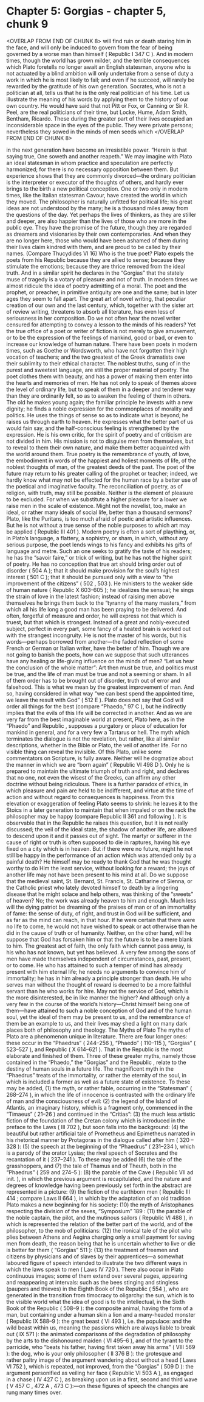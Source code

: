 # Chapter 5: Gorgias - chapter 5, chunk 9

<OVERLAP FROM END OF CHUNK 8>
will find ruin or death staring him in the face, and will only be induced to govern from the fear of being governed by a worse man than himself ( Republic I 347 C ). And in modern times, though the world has grown milder, and the terrible consequences which Plato foretells no longer await an English statesman, anyone who is not actuated by a blind ambition will only undertake from a sense of duty a work in which he is most likely to fail; and even if he succeed, will rarely be rewarded by the gratitude of his own generation. Socrates, who is not a politician at all, tells us that he is the only real politician of his time. Let us illustrate the meaning of his words by applying them to the history of our own country. He would have said that not Pitt or Fox, or Canning or Sir R. Peel, are the real politicians of their time, but Locke, Hume, Adam Smith, Bentham, Ricardo. These during the greater part of their lives occupied an inconsiderable space in the eyes of the public. They were private persons; nevertheless they sowed in the minds of men seeds which
</OVERLAP FROM END OF CHUNK 8>

in the next generation have become an irresistible power. “Herein is that saying true, One soweth and another reapeth.” We may imagine with Plato an ideal statesman in whom practice and speculation are perfectly harmonized; for there is no necessary opposition between them. But experience shows that they are commonly divorced⁠—the ordinary politician is the interpreter or executor of the thoughts of others, and hardly ever brings to the birth a new political conception. One or two only in modern times, like the Italian statesman Cavour, have created the world in which they moved. The philosopher is naturally unfitted for political life; his great ideas are not understood by the many; he is a thousand miles away from the questions of the day. Yet perhaps the lives of thinkers, as they are stiller and deeper, are also happier than the lives of those who are more in the public eye. They have the promise of the future, though they are regarded as dreamers and visionaries by their own contemporaries. And when they are no longer here, those who would have been ashamed of them during their lives claim kindred with them, and are proud to be called by their names. (Compare Thucydides VI 16) Who is the true poet? Plato expels the poets from his Republic because they are allied to sense; because they stimulate the emotions; because they are thrice removed from the ideal truth. And in a similar spirit he declares in the “Gorgias” that the stately muse of tragedy is a votary of pleasure and not of truth. In modern times we almost ridicule the idea of poetry admitting of a moral. The poet and the prophet, or preacher, in primitive antiquity are one and the same; but in later ages they seem to fall apart. The great art of novel writing, that peculiar creation of our own and the last century, which, together with the sister art of review writing, threatens to absorb all literature, has even less of seriousness in her composition. Do we not often hear the novel writer censured for attempting to convey a lesson to the minds of his readers? Yet the true office of a poet or writer of fiction is not merely to give amusement, or to be the expression of the feelings of mankind, good or bad, or even to increase our knowledge of human nature. There have been poets in modern times, such as Goethe or Wordsworth, who have not forgotten their high vocation of teachers; and the two greatest of the Greek dramatists owe their sublimity to their ethical character. The noblest truths, sung of in the purest and sweetest language, are still the proper material of poetry. The poet clothes them with beauty, and has a power of making them enter into the hearts and memories of men. He has not only to speak of themes above the level of ordinary life, but to speak of them in a deeper and tenderer way than they are ordinarily felt, so as to awaken the feeling of them in others. The old he makes young again; the familiar principle he invests with a new dignity; he finds a noble expression for the commonplaces of morality and politics. He uses the things of sense so as to indicate what is beyond; he raises us through earth to heaven. He expresses what the better part of us would fain say, and the half-conscious feeling is strengthened by the expression. He is his own critic, for the spirit of poetry and of criticism are not divided in him. His mission is not to disguise men from themselves, but to reveal to them their own nature, and make them better acquainted with the world around them. True poetry is the remembrance of youth, of love, the embodiment in words of the happiest and holiest moments of life, of the noblest thoughts of man, of the greatest deeds of the past. The poet of the future may return to his greater calling of the prophet or teacher; indeed, we hardly know what may not be effected for the human race by a better use of the poetical and imaginative faculty. The reconciliation of poetry, as of religion, with truth, may still be possible. Neither is the element of pleasure to be excluded. For when we substitute a higher pleasure for a lower we raise men in the scale of existence. Might not the novelist, too, make an ideal, or rather many ideals of social life, better than a thousand sermons? Plato, like the Puritans, is too much afraid of poetic and artistic influences. But he is not without a true sense of the noble purposes to which art may be applied ( Republic III 401 ). Modern poetry is often a sort of plaything, or, in Plato’s language, a flattery, a sophistry, or sham, in which, without any serious purpose, the poet lends wings to his fancy and exhibits his gifts of language and metre. Such an one seeks to gratify the taste of his readers; he has the “savoir faire,” or trick of writing, but he has not the higher spirit of poetry. He has no conception that true art should bring order out of disorder ( 504 A ); that it should make provision for the soul’s highest interest ( 501 C ); that it should be pursued only with a view to “the improvement of the citizens” ( 502 , 503 ). He ministers to the weaker side of human nature ( Republic X 603⁠–⁠605 ); he idealizes the sensual; he sings the strain of love in the latest fashion; instead of raising men above themselves he brings them back to the “tyranny of the many masters,” from which all his life long a good man has been praying to be delivered. And often, forgetful of measure and order, he will express not that which is truest, but that which is strongest. Instead of a great and nobly-executed subject, perfect in every part, some fancy of a heated brain is worked out with the strangest incongruity. He is not the master of his words, but his words⁠—perhaps borrowed from another⁠—the faded reflection of some French or German or Italian writer, have the better of him. Though we are not going to banish the poets, how can we suppose that such utterances have any healing or life-giving influence on the minds of men? “Let us hear the conclusion of the whole matter”: Art then must be true, and politics must be true, and the life of man must be true and not a seeming or sham. In all of them order has to be brought out of disorder, truth out of error and falsehood. This is what we mean by the greatest improvement of man. And so, having considered in what way “we can best spend the appointed time, we leave the result with God” ( 512 E ). Plato does not say that God will order all things for the best (compare “Phaedo,” 97 C ), but he indirectly implies that the evils of this life will be corrected in another. And as we are very far from the best imaginable world at present, Plato here, as in the “Phaedo” and Republic , supposes a purgatory or place of education for mankind in general, and for a very few a Tartarus or hell. The myth which terminates the dialogue is not the revelation, but rather, like all similar descriptions, whether in the Bible or Plato, the veil of another life. For no visible thing can reveal the invisible. Of this Plato, unlike some commentators on Scripture, is fully aware. Neither will he dogmatize about the manner in which we are “born again” ( Republic VI 498 D ). Only he is prepared to maintain the ultimate triumph of truth and right, and declares that no one, not even the wisest of the Greeks, can affirm any other doctrine without being ridiculous. There is a further paradox of ethics, in which pleasure and pain are held to be indifferent, and virtue at the time of action and without regard to consequences is happiness. From this elevation or exaggeration of feeling Plato seems to shrink: he leaves it to the Stoics in a later generation to maintain that when impaled or on the rack the philosopher may be happy (compare Republic II 361 and following ). It is observable that in the Republic he raises this question, but it is not really discussed; the veil of the ideal state, the shadow of another life, are allowed to descend upon it and it passes out of sight. The martyr or sufferer in the cause of right or truth is often supposed to die in raptures, having his eye fixed on a city which is in heaven. But if there were no future, might he not still be happy in the performance of an action which was attended only by a painful death? He himself may be ready to thank God that he was thought worthy to do Him the least service, without looking for a reward; the joys of another life may not have been present to his mind at all. Do we suppose that the medieval saint, St. Bernard, St. Francis, St. Catharine of Sienna, or the Catholic priest who lately devoted himself to death by a lingering disease that he might solace and help others, was thinking of the “sweets” of heaven? No; the work was already heaven to him and enough. Much less will the dying patriot be dreaming of the praises of man or of an immortality of fame: the sense of duty, of right, and trust in God will be sufficient, and as far as the mind can reach, in that hour. If he were certain that there were no life to come, he would not have wished to speak or act otherwise than he did in the cause of truth or of humanity. Neither, on the other hand, will he suppose that God has forsaken him or that the future is to be a mere blank to him. The greatest act of faith, the only faith which cannot pass away, is his who has not known, but yet has believed. A very few among the sons of men have made themselves independent of circumstances, past, present, or to come. He who has attained to such a temper of mind has already present with him eternal life; he needs no arguments to convince him of immortality; he has in him already a principle stronger than death. He who serves man without the thought of reward is deemed to be a more faithful servant than he who works for hire. May not the service of God, which is the more disinterested, be in like manner the higher? And although only a very few in the course of the world’s history⁠—Christ himself being one of them⁠—have attained to such a noble conception of God and of the human soul, yet the ideal of them may be present to us, and the remembrance of them be an example to us, and their lives may shed a light on many dark places both of philosophy and theology. The Myths of Plato The myths of Plato are a phenomenon unique in literature. There are four longer ones: these occur in the “Phaedrus” ( 244⁠–⁠256 ), “Phaedo” ( 110⁠–⁠115 ), “Gorgias” ( 523⁠–⁠527 ), and Republic ( X 614⁠–⁠621 ). That in the Republic is the most elaborate and finished of them. Three of these greater myths, namely those contained in the “Phaedo,” the “Gorgias” and the Republic , relate to the destiny of human souls in a future life. The magnificent myth in the “Phaedrus” treats of the immortality, or rather the eternity of the soul, in which is included a former as well as a future state of existence. To these may be added, (1) the myth, or rather fable, occurring in the “Statesman” ( 268⁠–⁠274 ), in which the life of innocence is contrasted with the ordinary life of man and the consciousness of evil: (2) the legend of the Island of Atlantis, an imaginary history, which is a fragment only, commenced in the “Timaeus” ( 21⁠–⁠26 ) and continued in the “Critias”: (3) the much less artistic fiction of the foundation of the Cretan colony which is introduced in the preface to the Laws ( III 702 ), but soon falls into the background: (4) the beautiful but rather artificial tale of Prometheus and Epimetheus narrated in his rhetorical manner by Protagoras in the dialogue called after him ( 320 ⁠–⁠ 328 ): (5) the speech at the beginning of the “Phaedrus” ( 231⁠–⁠234 ), which is a parody of the orator Lysias; the rival speech of Socrates and the recantation of it ( 237⁠–⁠241 ). To these may be added (6) the tale of the grasshoppers, and (7) the tale of Thamus and of Theuth, both in the “Phaedrus” ( 259 and 274⁠–⁠5 ): (8) the parable of the Cave ( Republic VII ad init. ), in which the previous argument is recapitulated, and the nature and degrees of knowledge having been previously set forth in the abstract are represented in a picture: (9) the fiction of the earthborn men ( Republic III 414 ; compare Laws II 664 ), in which by the adaptation of an old tradition Plato makes a new beginning for his society: (10) the myth of Aristophanes respecting the division of the sexes, “Symposium” 189 : (11) the parable of the noble captain, the pilot, and the mutinous sailors ( Republic VI 488 ), in which is represented the relation of the better part of the world, and of the philosopher, to the mob of politicians: (12) the ironical tale of the pilot who plies between Athens and Aegina charging only a small payment for saving men from death, the reason being that he is uncertain whether to live or die is better for them ( “Gorgias” 511 ): (13) the treatment of freemen and citizens by physicians and of slaves by their apprentices⁠—a somewhat laboured figure of speech intended to illustrate the two different ways in which the laws speak to men ( Laws IV 720 ). There also occur in Plato continuous images; some of them extend over several pages, appearing and reappearing at intervals: such as the bees stinging and stingless (paupers and thieves) in the Eighth Book of the Republic ( 554 ), who are generated in the transition from timocracy to oligarchy: the sun, which is to the visible world what the idea of good is to the intellectual, in the Sixth Book of the Republic ( 508⁠–⁠9 ): the composite animal, having the form of a man, but containing under a human skin a lion and a many-headed monster ( Republic IX 588⁠–⁠9 ): the great beast ( VI 493 ), i.e. the populace: and the wild beast within us, meaning the passions which are always liable to break out ( IX 571 ): the animated comparisons of the degradation of philosophy by the arts to the dishonoured maiden ( VI 495⁠–⁠6 ), and of the tyrant to the parricide, who “beats his father, having first taken away his arms” ( VIII 569 ): the dog, who is your only philosopher ( II 376 B ): the grotesque and rather paltry image of the argument wandering about without a head ( Laws VI 752 ), which is repeated, not improved, from the “Gorgias” ( 509 D ): the argument personified as veiling her face ( Republic VI 503 A ), as engaged in a chase ( IV 427 C ), as breaking upon us in a first, second and third wave ( V 457 C , 472 A , 473 C ):⁠—on these figures of speech the changes are rung many times over.
